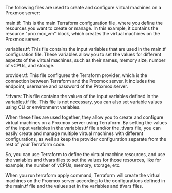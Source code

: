 The following files are used to create and configure virtual machines on a Proxmox server:

main.tf: This is the main Terraform configuration file, where you define the resources you want to create or manage. In this example, it contains the resource "proxmox_vm" block, which creates the virtual machines on the Proxmox server.

variables.tf: This file contains the input variables that are used in the main.tf configuration file. These variables allow you to set the values for different aspects of the virtual machines, such as their names, memory size, number of vCPUs, and storage.

provider.tf: This file configures the Terraform provider, which is the connection between Terraform and the Proxmox server. It includes the endpoint, username and password of the Proxmox server.

*.tfvars: This file contains the values of the input variables defined in the variables.tf file. This file is not necessary, you can also set variable values using CLI or environment variables.

When these files are used together, they allow you to create and configure virtual machines on a Proxmox server using Terraform. By setting the values of the input variables in the variables.tf file and/or the .tfvars file, you can easily create and manage multiple virtual machines with different configurations, as well as keep the provider configuration separate from the rest of your Terraform code.

So, you can use Terraform to define the virtual machine resources, and use the variables and tfvars files to set the values for those resources, like for example, the number of vCPUs, memory, storage, etc.

When you run terraform apply command, Terraform will create the virtual machines on the Proxmox server according to the configurations defined in the main.tf file and the values set in the variables and tfvars files.